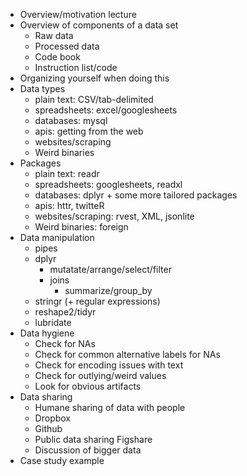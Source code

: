 * Overview/motivation lecture
* Overview of components of a data set
	* Raw data
	* Processed data
	* Code book
	* Instruction list/code
* Organizing yourself when doing this
* Data types
	* plain text: CSV/tab-delimited 
	* spreadsheets: excel/googlesheets
	* databases: mysql
	* apis: getting from the web
	* websites/scraping
	* Weird binaries
* Packages
	* plain text: readr
	* spreadsheets: googlesheets, readxl
	* databases: dplyr + some more tailored packages
	* apis: httr, twitteR 
	* websites/scraping: rvest, XML, jsonlite 
	* Weird binaries: foreign 
* Data manipulation
	* pipes
	* dplyr
	  * mutatate/arrange/select/filter
	  * joins
         * summarize/group_by
	* stringr (+ regular expressions)
	* reshape2/tidyr
	* lubridate
* Data hygiene
	* Check for NAs
	* Check for common alternative labels for NAs
	* Check for encoding issues with text
	* Check for outlying/weird values
	* Look for obvious artifacts 
* Data sharing
	* Humane sharing of data with people
	* Dropbox
	* Github
	* Public data sharing Figshare
	* Discussion of bigger data
* Case study example



